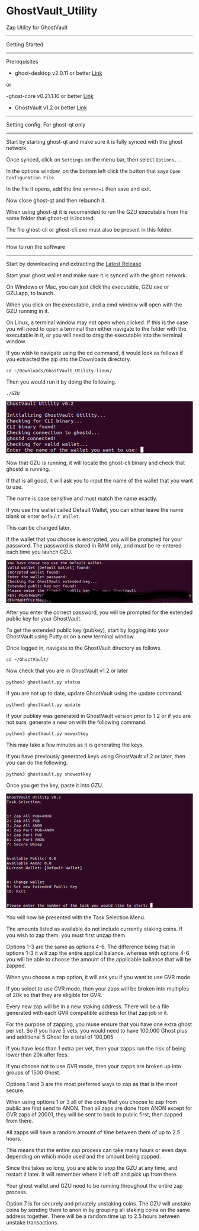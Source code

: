 # GhostVault_Utility
Zap Utility for GhostVault

***
Getting Started
***

 
Prerequisites 

- ghost-desktop v2.0.11 or better [Link](https://github.com/ghost-coin/ghost-desktop/releases/latest)

or

-ghost-core v0.21.1.10 or better [Link](https://github.com/ghost-coin/ghost-core/releases/latest)

- GhostVault v1.2 or better [Link](https://github.com/ghost-coin/GhostVault)

***
Setting config. For ghost-qt only
***

Start by starting ghost-qt and make sure it is fully synced with the ghost network. 

Once synced, click on `Settings` on the menu bar, then select `Options...`

In the options window, on the bottom left click the button that says `Open Configuration File`.

In the file it opens, add the line `server=1` then save and exit.

Now close ghost-qt and then relaunch it.

When using ghost-qt it is recomended to run the GZU executable from the same folder that ghost-qt is located.

The file ghost-cli or ghost-cli.exe must also be present in this folder.
***

How to run the software
***

Start by downloading and extracting the [Latest Release](https://github.com/ghost-coin/GhostVault_Utility/releases/latest)


Start your ghost wallet and make sure it is synced with the ghost network.

On Windows or Mac, you can just click the executable, GZU.exe or GZU.app,  to launch. 

When you click on the executable, and a cmd window will open with the GZU running in it.

On Linux, a terminal window may not open when clicked. If this is the case you will need to open a terminal then either navigate to the folder with the executable in it, or you will need to drag the executable into the terminal window.

If you wish to navigate using the cd command, it would look as follows if you extracted the zip into the Downloads directory. 

```
cd ~/Downloads/GhostVault_Utility-linux/
```

Then you would run it by doing the following.

```
./GZU
```

![alt text](https://github.com/bleach86/GhostVault_Utility/blob/main/images/first_run.png?raw=true)

Now that GZU is running, it will locate the ghost-cli binary and check that ghostd is running. 

If that is all good, it will ask you to input the name of the wallet that you want to use.

The name is case sensitive and must match the name exactly.

If you use the wallet called Default Wallet, you can either leave the name blank or enter `Default Wallet`.

This can be changed later.

If the wallet that you choose is encrypted, you will be prompted for your password. The password is stored in RAM only, and must be re-entered each time you launch GZU.

![alt text](https://github.com/bleach86/GhostVault_Utility/blob/main/images/pubkey.png?raw=true)

After you enter the correct password, you will be prompted for the extended public key for your GhostVault.

To get the extended public key (pubkey), start by logging into your GhostVault using Putty or on a new terminal window.

Once logged in, navigate to the GhostVault directory as follows.

```
cd ~/GhostVault/
```

Now check that you are in GhostVault v1.2 or later 

```
python3 ghostVault.py status
```

If you are not up to date, update GhsotVault using the update command.

```
python3 ghostVault.py update
```

If your pubkey was generated in GhostVault version prior to 1.2 or if you are not sure, generate a new on with the following command.

```
python3 ghostVault.py newextkey
```

This may take a few minutes as it is generating the keys.

If you have previously generated keys using GhostVault v1.2 or later, then you can do the following.

```
python3 ghostVault.py showextkey
```

Once you get the key, paste it into GZU.

![alt text](https://github.com/bleach86/GhostVault_Utility/blob/main/images/menu.png?raw=true)

You will now be presented with the Task Selection Menu.

The amounts listed as available do not include currently staking coins. If you wish to zap them, you must first unzap them.

Options 1-3 are the same as options 4-6.
The difference being that in options 1-3 it will zap the entire applical balance, whereas with options 4-6 you will be able to choose the amount of the applicable ballance that will be zapped.

When you choose a zap option, it will ask you if you want to use GVR mode. 

If you select to use GVR mode, then your zaps will be broken into multiples of 20k so that they are eligible for GVR.

Every new zap will be in a new staking address. There will be a file generated with each GVR compatible address for that zap job in it.

For the purpose of zapping, you muse ensure that you have one extra ghost per vet. So if you have 5 vets, you would need to have 100,000 Ghost plus and additional 5 Ghost for a total of 100,005.

If you have less than 1 extra per vet, then your zapps run the risk of being lower than 20k after fees.

If you choose not to use GVR mode, then your zapps are broken up into groups of 1500 Ghost.

Options 1 and 3 are the most preferred ways to zap as that is the most secure.

When using options 1 or 3 all of the coins that you choose to zap from public are first send to ANON. Then all zaps are done from ANON except for GVR zaps of 20001, they will be sent to back to public first, then zapped from there.

All zapps will have a random amount of time between them of up to 2.5 hours.

This means that the entire zap process can take many hours or even days depending on which mode used and the amount being zapped.

Since this takes so long, you are able to stop the GZU at any time, and restart it later. It will remember where it left off and pick up from there.

Your ghost wallet and GZU need to be running throughout the entire zap process.

Option 7 is for securely and privately unstaking coins. The GZU will unstake coins by sending them to anon in by grouping all staking coins on the same address together. There will be a random time up to 2.5 hours between unstake transactions.
